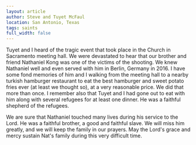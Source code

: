 ```yaml
---
layout: article
author: Steve and Tuyet McFaul
location: San Antonio, Texas
tags: saints
full_width: false
---
```

Tuyet and I heard of the tragic event that took place in the Church in Sacramento meeting hall. We were devastated to hear that our brother and friend Nathaniel Kong was one of the victims of the shooting. We knew Nathaniel well and even served with him in Berlin, Germany in 2016. I have some fond memories of him and I walking from the meeting hall to a nearby turkish hamburger restaurant to eat the best hamburger and sweet potato fries ever (at  least we thought so), at a very reasonable price. We did that more than once. I remember also that Tuyet and I had gone out to eat with him along with several refugees for at least one dinner. He was a faithful shepherd of the refugees.

We are sure that Nathaniel touched many lives during his service to the Lord. He was a faithful brother, a good and faithful slave. We will miss him greatly, and we will keep the family in our prayers. May the Lord's grace and mercy sustain Nat's family during this very difficult time.
